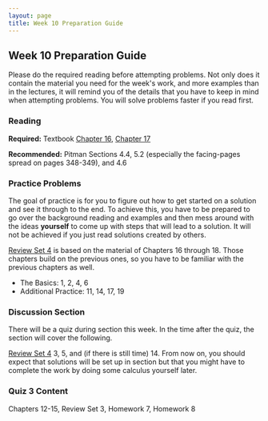 ```yaml
---
layout: page
title: Week 10 Preparation Guide
---
```


## Week 10 Preparation Guide ##

Please do the required reading before attempting problems. Not only does it contain the material you need for the week's work, and more examples than in the lectures, it will remind you of the details that you have to keep in mind when attempting problems. You will solve problems faster if you read first.

### Reading ###
**Required:** Textbook [Chapter 16](http://prob140.org/textbook/chapters/Chapter_16/00_Transformations),
[Chapter 17](http://prob140.org/textbook/chapters/Chapter_17/00_Joint_Densities)

**Recommended:** Pitman Sections 4.4, 5.2 (especially the facing-pages spread on pages 348-349), and 4.6

### Practice Problems ###
The goal of practice is for you to figure out how to get started on a solution and see it through to the end. To achieve this, you have to be prepared to go over the background reading and examples and then mess around with the ideas **yourself** to come up with steps that will lead to a solution. It will not be achieved if you just read solutions created by others.

[Review Set 4](http://prob140.org/textbook/chapters/Chapter_18/05_Review_Problems_Set_4) is based on the material of Chapters 16 through 18. Those chapters build on the previous ones, so you have to be familiar with the previous chapters as well.

- The Basics: 1, 2, 4, 6
- Additional Practice: 11, 14, 17, 19

### Discussion Section ###
There will be a quiz during section this week. In the time after the quiz, the section will cover the following.

[Review Set 4](http://prob140.org/textbook/chapters/Chapter_18/05_Review_Problems_Set_4) 3, 5, and (if there is still time) 14. From now on, you should expect that solutions will be set up in section but that you might have to complete the work by doing some calculus yourself later.

### Quiz 3 Content ###
Chapters 12-15, Review Set 3, Homework 7, Homework 8
